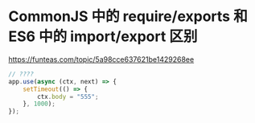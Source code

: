 # CommonJS 中的 require/exports 和 ES6 中的 import/export 区别

https://funteas.com/topic/5a98cce637621be1429268ee

```js
// ????
app.use(async (ctx, next) => {
    setTimeout(() => {
        ctx.body = "555";
    }, 1000);
});
```
